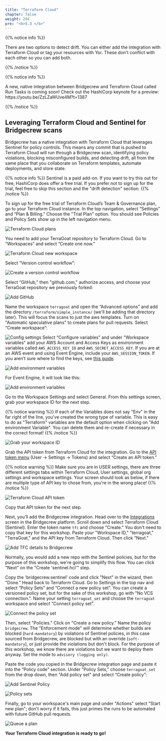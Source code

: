 ```yaml
---
title: "Terraform Cloud"
chapter: false
weight: 204
pre: "<b>5.3 </b>"
---
```


{{% notice info %}}
<p style='text-align: left;'>
There are two options to detect drift. You can either add the integration with Terraform Cloud or tag your resources with Yor. These don't conflict with each other so you can add both.
</p>
{{% /notice %}}

{{% notice info %}}
<p style='text-align: left;'>
A new, native integration between Bridgecrew and Terraform Cloud called Run Tasks is coming soon! Check out the HashiCorp keynote for a preview: https://youtu.be/ZzLZaWUve4M?t=1387
</p>
{{% /notice %}}


## Leveraging Terraform Cloud and Sentinel for Bridgecrew scans

Bridgecrew has a native integration with Terraform Cloud that leverages Sentinel for policy controls. This means any commit that is pushed to Terraform Cloud will run through a Bridgecrew scan, identifying policy violations, blocking misconfigured builds, and detecting drift, all from the same place that you collaborate on Terraform templates, automate deployments, and store state.

{{% notice info %}}
Sentinel is a paid add-on. If you want to try this out for free, HashiCorp does offer a free trial. If you prefer not to sign up for the trial, feel free to skip this section and the "drift detection" section.
{{% /notice %}}

To sign up for the free trial of Terraform Cloud’s Team & Governance plan, go to your Terraform Cloud instance. In the top navigation, select “Settings” and “Plan & Billing.” Choose the "Trial Plan" option. You should see Policies and Policy Sets show up in the left navigation menu.

![Terraform Cloud plans](images/terraform_cloud_signup.png "Terraform Cloud plans")

You need to add your TerraGoat repository to Terraform Cloud. Go to “Workspaces” and select “Create one now.”

![Terraform Cloud new workspace](images/terraform_cloud_new_workspace.png "Terraform Cloud new workspace")

Select “Version control workflow”:

![Create a version control workflow](images/terraform_cloud_create_workspace.png "Create a version control workflow")

Select “GitHub," then "github.com," authorize access, and choose your TerraGoat repository we previously forked:

![Add GitHub](images/terraform_cloud_add_github.png "Add GitHub")

Name the workspace `terragoat` and open the “Advanced options” and add the directory `/terraform/simple_instance/` (we'll be adding that directory later). This will focus the scans to just the aws templates. Turn on "Automatic speculative plans" to create plans for pull requests. Select “Create workspace”:

![Config settings](images/terraform_cloud_config_settings.png "Config settings")
Select “Configure variables” and under "Workspace variables" add your AWS Account and Access Keys as environment variables called `AWS_ACCESS_KEY_ID` and `AWS_SECRET_ACCESS_KEY`. If you are at an AWS event and using Event Engine, include your `AWS_SESSION_TOKEN`. If you aren’t sure where to find the keys, see [this guide](https://docs.aws.amazon.com/powershell/latest/userguide/pstools-appendix-sign-up.html).

![Add environment variables](images/terraform_cloud_env_variables.png "Add environment variables")

For Event Engine, it will look like this:

![Add environment variables](images/terraform_cloud_env_variables_ee.png "Add environment variables")

Go to the Workspace Settings and select General. From this settings screen, grab your workspace ID for the next step.

{{% notice warning %}}
If each of the Variables does not say "Env" in the far right of the line, you've created the wrong type of variable. This is easy to do as "Terraform" variables are the default option when clicking on "Add environment Variable". You can delete them and re-create if necessary in the correct format!
{{% /notice %}}


![Grab your workspace ID](images/terraform_cloud_workspace_id.png "Grab your workspace ID")

Grab the API token from Terraform Cloud for the integration. Go to the [API token menu](https://app.terraform.io/app/settings/tokens) (User -> Settings -> Tokens) and select “Create an API token.”

{{% notice warning %}}
Make sure you are in USER settings, there are three different settings tabs within Terraform Cloud, User settings, global org settings and workspace settings. Your screen should look as below, if there are multiple type of API key to chose from, you're in the wrong place!
{{% /notice %}}

![Terraform Cloud API token](images/terraform_cloud_api_token.png "Terraform Cloud API token")

Copy that API token for the next step.

Next, you’ll add the Bridgecrew integration. Head over to the [Integrations](https://www.bridgecrew.cloud/integrations) screen in the Bridgecrew platform. Scroll down and select Terraform Cloud (Sentinel). Enter the token name `tfc` and choose "Create." You don't need to copy that key for this workshop. Paste your "Workspace ID," "terragoat," "TerraGoat," and the API key from Terraform Cloud. Then click "Next."

![Add TFC details to Bridgecrew](images/bc_tfc_details.png "Add TFC details to Bridgecrew")

Normally, you would add a new repo with the Sentinel policies, but for the purpose of this workshop, we're going to simplify this flow. You can click "Next" on the "Create 'sentinel.hcl'" step.

Copy the 'bridgecrew.sentinel' code and click "Next" in the wizard, then "Done." Head back to Terraform Cloud. Go to Settings in the top nav and select “Policy Sets” and “Connect a new policy set”. You can create a versioned policy set, but for the sake of this workshop, go with "No VCS connection.". Name your setting `terragoat_set` and choose the `terragoat` workspace and select “Connect policy set”.

![Connect the policy set](images/terraform_cloud_connect_policy_set.png "Connect the policy set")

Then, select "Policies." Click on "Create a new policy." Name the policy `bridgecrew`. The "Enforcement mode" will determine whether builds are blocked (`hard-mandatory`) by violations of Sentinel policies, in this case sourced from Bridgecrew, are blocked but with an override (`soft-mandatory`), or just provide the violations but don't block. For the purpose of this workshop, we know there are violations but we want to deploy them anyway. Set the mode to `advisory (logging only)`.

Paste the code you copied in the Bridgecrew integration page and paste it into the “Policy code” section. Under "Policy Sets," choose `terragoat_set` from the drop down, then "Add policy set" and select “Create policy”:

![Add Sentinel Policy](images/sentinel_policy.png "Add Sentinel Policy")

![Policy sets](images/terraform_cloud_policy_sets.png "Policy sets")

Finally, go to your workspace's main page and under "Actions" select "Start new plan"; don't worry if it fails, this just primes the runs to be automated with future GitHub pull requests.

![Queue a plan](images/tfc_queue.png "Queue a plan")

**Your Terraform Cloud integration is ready to go!**